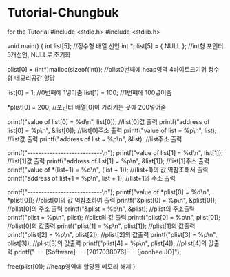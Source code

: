 # Tutorial-Chungbuk
for the Tutorial
#include <stdio.h>
#include <stdlib.h>

void main()
{
   int list[5]; //정수형 배열 선언
   int *plist[5] = { NULL }; //int형 포인터 5개선언, NULL로 초기화

   plist[0] = (int*)malloc(sizeof(int)); //plist0번째에 heap영역 4바이트크기위 정수형 메모리공간 할당

   list[0] = 1; //0번째에 1넣어줌
   list[1] = 100; //1번쨰에 100넣어줌

   *plist[0] = 200; //포인터 배열[0]이 가리키는 곳에 200넣어줌

   printf("value of list[0] = %d\n", list[0]); //list[0]값 출력
   printf("address of list[0] = %p\n", &list[0]); //list[0]주소 출력
   printf("value of list = %p\n", list); //list값 출력
   printf("address of list = %p\n", &list); //list주소 출력
   
   printf("---------------------------\n");
   printf("value of list[1] = %d\n", list[1]); //list[1]값 출력
   printf("address of list[1] = %p\n", &list[1]); //list[1]주소 출력
   printf("value of *(list+1) = %d\n", (list + 1)); //(list+1)의 값 역참조해서 출력
   printf("address of list+1 = %p\n", list + 1); //list+1의 주소 출력 

   printf("---------------------------\n");
   printf("value of *plist[0]  = %d\n", *plist[0]); //plist[0]의 값 역참조하여 출력
   printf("&plist[0] = %p\n", &plist[0]);   //plist[0]의 주소 출력
   printf("&plist = %p\n", &plist); //plist의 주소출력
   printf("plist = %p\n", plist);   //plist의 값 출력
   printf("plist[0] = %p\n", plist[0]); //plist[0]의 값출력
   printf("plist[1] = %p\n", plist[1]); //plist[1]의 값출력
   printf("plist[2] = %p\n", plist[2]); //plist[2]의 값출력
   printf("plist[3] = %p\n", plist[3]); //plist[3]의 값출력
   printf("plist[4] = %p\n", plist[4]); //plist[4]의 값출력
   printf("----[Software]----[2017038076]----[joonhee JO]");

   free(plist[0]); //heap영역에 할당된 메모리 해제
}
